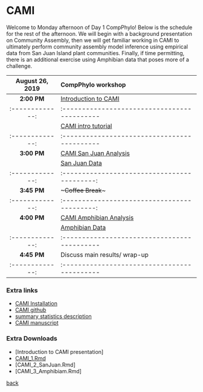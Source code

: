# CAMI

Welcome to Monday afternoon of Day 1 CompPhylo! Below is the schedule for the rest of the afternoon. We will begin with a background presentation on Community Assembly, then we will get familiar working in CAMI to ultimately perform community assembly model inference using empirical data from San Juan Island plant communities. Finally, if time permitting, there is an additional exercise using Amphibian data that poses more of a challenge.


| August 26, 2019 | CompPhylo workshop                           |
| :-------------: | :------------------------------------------- |
| **2:00 PM**     | [Introduction to CAMI](CAMI_1_presentation.png)|
| :-------------: | :------------------------------------------- |
|                 | [CAMI intro tutorial](https://compphylo.github.io/Oslo2019/CAMI_files/CAMI_1.html)|
| :-------------: | :------------------------------------------- |
|  **3:00 PM**    | [CAMI San Juan Analysis](tbd)                |
|                 | [San Juan Data]()                            |
| :-------------: | :------------------------------------------: |
|  **3:45 PM**    | ~~~Coffee Break~~~                           |
| :-------------: | :------------------------------------------: |
|  **4:00 PM**    | [CAMI Amphibian Analysis](tbd)               |
|                 | [Amphibian Data]()                           |
| :-------------: | :------------------------------------------- |
|  **4:45 PM**    |  Discuss main results/ wrap-up               |
| :-------------: | :------------------------------------------- |

### Extra links
- [CAMI Installation](https://ruffleymr.github.io/CAMI_Installation.html)
- [CAMI github](https://github.com/ruffleymr/CAMI)
- [summary statistics description](https://compphylo.github.io/Oslo2019/CAMI_files/SumStats.html)
- [CAMI manuscript]()

### Extra Downloads
- [Introduction to CAMI presentation]
- [CAMI_1.Rmd](https://compphylo.github.io/Oslo2019/CAMI_files/assets/CAMI_1.Rmd)
- [CAMI_2_SanJuan.Rmd]
- [CAMI_3_Amphibiam.Rmd]

[back](../index.md)
